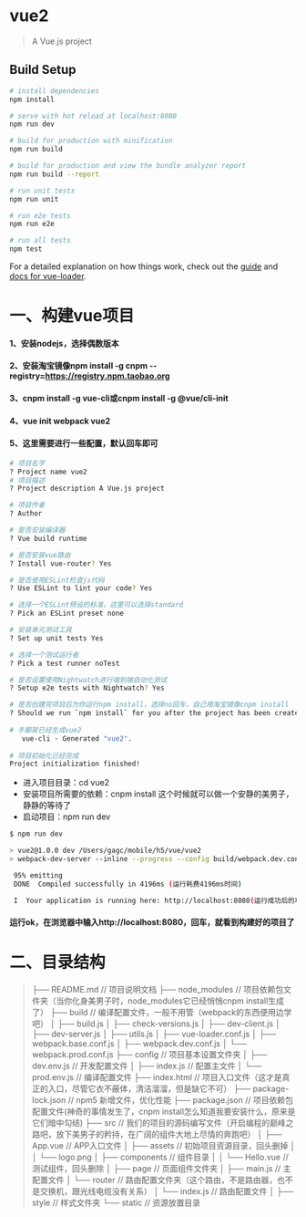 # vue2

> A Vue.js project

## Build Setup

``` bash
# install dependencies
npm install

# serve with hot reload at localhost:8080
npm run dev

# build for production with minification
npm run build

# build for production and view the bundle analyzer report
npm run build --report

# run unit tests
npm run unit

# run e2e tests
npm run e2e

# run all tests
npm test
```

For a detailed explanation on how things work, check out the [guide](http://vuejs-templates.github.io/webpack/) and [docs for vue-loader](http://vuejs.github.io/vue-loader).

# 一、构建vue项目
#### 1、安装nodejs，选择偶数版本
#### 2、安装淘宝镜像npm install -g cnpm --registry=https://registry.npm.taobao.org
#### 3、cnpm install -g vue-cli或cnpm install -g @vue/cli-init
#### 4、vue init webpack vue2
#### 5、这里需要进行一些配置，默认回车即可
``` bash
# 项目名字
? Project name vue2  
# 项目描述
? Project description A Vue.js project  

# 项目作者
? Author    

# 是否安装编译器
? Vue build runtime 

# 是否安装vue路由
? Install vue-router? Yes 

# 是否使用ESLint检查js代码
? Use ESLint to lint your code? Yes 

# 选择一个ESLint预设的标准，这里可以选择standard
? Pick an ESLint preset none   

# 安装单元测试工具
? Set up unit tests Yes 

# 选择一个测试运行者
? Pick a test runner noTest 

# 是否设置使用Nightwatch进行端到端自动化测试
? Setup e2e tests with Nightwatch? Yes 

# 是否创建完项目后为你运行npm install，选择no回车，自己用淘宝镜像cnpm install
? Should we run `npm install` for you after the project has been created? (recommended) no 
​
# 手脚架已经生成vue2
   vue-cli · Generated "vue2".    
​
# 项目初始化已经完成
Project initialization finished!
```

* 进入项目目录：cd vue2
* 安装项目所需要的依赖：cnpm install 这个时候就可以做一个安静的美男子，静静的等待了
* 启动项目：npm run dev

``` bash
$ npm run dev

> vue2@1.0.0 dev /Users/gagc/mobile/h5/vue/vue2
> webpack-dev-server --inline --progress --config build/webpack.dev.conf.js

 95% emitting                                                                 b      
 DONE  Compiled successfully in 4196ms (运行耗费4196ms时间)                                 17:07:26

 I  Your application is running here: http://localhost:8080(运行成功后的项目请求地址)
```
 
#### 运行ok，在浏览器中输入http://localhost:8080，回车，就看到构建好的项目了

# 二、目录结构
>├── README.md                       // 项目说明文档
>├── node_modules                    // 项目依赖包文件夹（当你化身美男子时，node_modules它已经悄悄cnpm install生成了）
>├── build                           // 编译配置文件，一般不用管（webpack的东西便用边学吧）
>│   ├── build.js
>│   ├── check-versions.js
│   ├── dev-client.js
│   ├── dev-server.js
│   ├── utils.js
│   ├── vue-loader.conf.js
│   ├── webpack.base.conf.js
│   ├── webpack.dev.conf.js
│   └── webpack.prod.conf.js
├── config                          // 项目基本设置文件夹
│   ├── dev.env.js              // 开发配置文件
│   ├── index.js                    // 配置主文件
│   └── prod.env.js             // 编译配置文件
├── index.html                      // 项目入口文件（这才是真正的入口，尽管它衣不蔽体，清洁溜溜，但是缺它不可）
├── package-lock.json           // npm5 新增文件，优化性能
├── package.json                    // 项目依赖包配置文件(神奇的事情发生了，cnpm install怎么知道我要安装什么，原来是它们暗中勾结)
├── src                             // 我们的项目的源码编写文件（开启编程的巅峰之路吧，放下美男子的矜持，在广阔的组件大地上尽情的奔跑吧）
│   ├── App.vue                 // APP入口文件
│   ├── assets                      // 初始项目资源目录，回头删掉
│   │   └── logo.png
│   ├── components              // 组件目录
│   │   └── Hello.vue           // 测试组件，回头删除
│   ├── page                    // 页面组件文件夹
│   ├── main.js                 // 主配置文件
│   └── router                      // 路由配置文件夹（这个路由，不是路由器，也不是交换机，跟光线电缆没有关系）
│       └── index.js            // 路由配置文件
│   ├── style                   // 样式文件夹
└── static                          // 资源放置目录